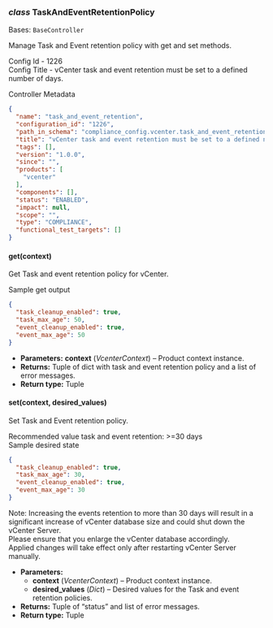 ### *class* TaskAndEventRetentionPolicy

Bases: `BaseController`

Manage Task and Event retention policy with get and set methods.

Config Id - 1226
<br/>
Config Title - vCenter task and event retention must be set to a defined number of days.
<br/>

Controller Metadata
```json
{
  "name": "task_and_event_retention",
  "configuration_id": "1226",
  "path_in_schema": "compliance_config.vcenter.task_and_event_retention",
  "title": "vCenter task and event retention must be set to a defined number of days.",
  "tags": [],
  "version": "1.0.0",
  "since": "",
  "products": [
    "vcenter"
  ],
  "components": [],
  "status": "ENABLED",
  "impact": null,
  "scope": "",
  "type": "COMPLIANCE",
  "functional_test_targets": []
}
```

#### get(context)

Get Task and event retention policy for vCenter.

Sample get output
<br/>
```json
{
  "task_cleanup_enabled": true,
  "task_max_age": 50,
  "event_cleanup_enabled": true,
  "event_max_age": 50
}
```

* **Parameters:**
  **context** (*VcenterContext*) – Product context instance.
* **Returns:**
  Tuple of dict with task and event retention policy and a list of error messages.
* **Return type:**
  Tuple

#### set(context, desired_values)

Set Task and Event retention policy.

Recommended value task and event retention: >=30 days
<br/>
Sample desired state
<br/>
```json
{
  "task_cleanup_enabled": true,
  "task_max_age": 30,
  "event_cleanup_enabled": true,
  "event_max_age": 30
}
```

Note: Increasing the events retention to more than 30 days will result in a significant increase of vCenter
database size and could shut down the vCenter Server.
<br/>
Please ensure that you enlarge the vCenter database accordingly.
<br/>
Applied changes will take effect only after restarting vCenter Server manually.
<br/>
* **Parameters:**
  * **context** (*VcenterContext*) – Product context instance.
  * **desired_values** (*Dict*) – Desired values for the Task and event retention policies.
* **Returns:**
  Tuple of “status” and list of error messages.
* **Return type:**
  Tuple
